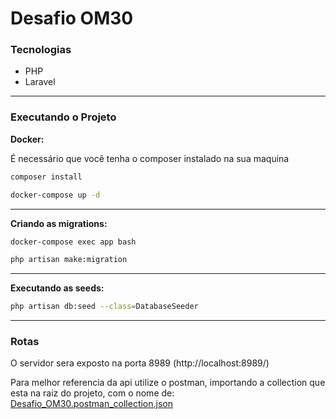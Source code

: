 # **Desafio OM30**

### **Tecnologias**

-   PHP
-   Laravel

---

### **Executando o Projeto**

**Docker:**

É necessário que você tenha o composer instalado na sua maquina

```bash
composer install
```

```bash
docker-compose up -d
```

---

**Criando as migrations:**

```bash
docker-compose exec app bash
```

```bash
php artisan make:migration
```

---

**Executando as seeds:**

```bash
php artisan db:seed --class=DatabaseSeeder
```

---

### **Rotas**

O servidor sera exposto na porta 8989 (http://localhost:8989/)

Para melhor referencia da api utilize o postman, importando a collection que esta na raiz do projeto, com o nome de: [Desafio_OM30.postman_collection.json](./Desafio_OM30.postman_collection.json)

```

```
